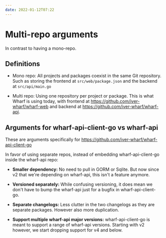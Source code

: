 ```yaml
---
date: 2022-01-12T07:22
---
```


# Multi-repo arguments

In contrast to having a mono-repo.

## Definitions

- Mono repo: All projects and packages coexist in the same Git repository.
  Such as storing the frontend at `src/web/package.json` and the backend at
  `src/api/main.go`

- Multi repo: Using one repository per project or package. This is what
  Wharf is using today, with frontend at <https://github.com/iver-wharf/wharf-web>
  and backend at <https://github.com/iver-wharf/wharf-api>.

## Arguments for wharf-api-client-go vs wharf-api

These are arguments specifically for <https://github.com/iver-wharf/wharf-api-client-go>

In favor of using separate repos, instead of embedding wharf-api-client-go
inside the wharf-api repo:

- **Smaller dependency:** No need to pull in GORM or Sqlite. But now since v2
  that we're depending on wharf-api, this isn't a feature anymore.

- **Versioned separately:** While confusing versioning, it does mean we don't
  have to bump the wharf-api just for a bugfix in wharf-api-client-go.

- **Separate changelogs:** Less clutter in the two changelogs as they are
  separate packages. However also more duplication.

- **Support multiple wharf-api major versions:** wharf-api-client-go is meant
  to support a range of wharf-api versions. Starting with v2 however, we start
  dropping support for v4 and below.

